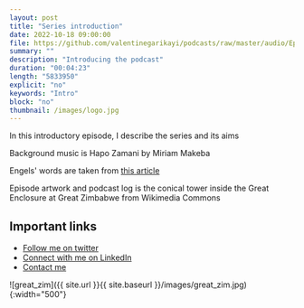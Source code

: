 ```yaml
---
layout: post
title: "Series introduction"
date: 2022-10-18 09:00:00
file: https://github.com/valentinegarikayi/podcasts/raw/master/audio/Ep02_2022_Francis Garikayi_Introduction.mp3
summary: ""
description: "Introducing the podcast"
duration: "00:04:23"
length: "5833950"
explicit: "no"
keywords: "Intro"
block: "no"
thumbnail: /images/logo.jpg
---
```


In this introductory episode, I describe the series and its aims

Background music is Hapo Zamani by Miriam Makeba

Engels' words are taken from [this article](https://www.marxists.org/archive/marx/works/1883/death/burial.htm)

Episode artwork and podcast log is the conical tower inside the Great Enclosure at Great Zimbabwe from Wikimedia Commons


<!--more-->

## Important links

* [Follow me on twitter](https://tribunemag.co.uk/2022/07/1972-building-workers-strike-50-years-shrewsbury-24-pickets)
* [Connect with me on LinkedIn](https://www.linkedin.com/feed/)
* [Contact me](mailto:fran.garikayi@gmail.com)

![great_zim]({{ site.url }}{{ site.baseurl }}/images/great_zim.jpg){:width="500"}
